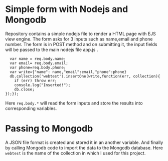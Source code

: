 # Simple form with Nodejs and Mongodb

Repository contains a simple nodejs file to render a HTML page with EJS view engine. The form asks for 3 inputs such as name,email and phone number. The form is in POST method and on submitting it, the input fields will be passed to the main nodejs file app.js . 


```app.post('/', function(req,res){ 
  var name = req.body.name;
  var email= req.body.email;
  var phone=req.body.phone; 
  var write={"name": name,"email":email,"phone":phone}
  db.collection('webtest').insertOne(write,function(err, collection){ 
    if (err) throw err; 
    console.log("Inserted!"); 
    db.close;
});});
```

Here ```req.body.*``` will read the form inputs and store the results into corresponding variables.

# Passing to Mongodb

A JSON file format is created and stored it in an another variable. And finally by calling Mongodb code to import the data to the Mongodb database. Here ```webtest``` is the name of the collection in which I used for this project.
